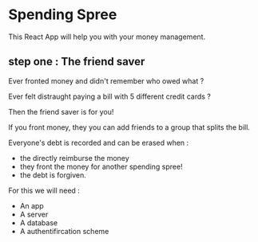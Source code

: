# Spending Spree

This React App will help you with your money management.

## step one : The friend saver

Ever fronted money and didn't remember who owed what ?

Ever felt distraught paying a bill with 5 different credit cards ?

Then the friend saver is for you!

If you front money, they you can add friends to a group that splits the bill.

Everyone's debt is recorded and can be erased when :
- the directly reimburse the money
- they front the money for another spending spree!
- the debt is forgiven.

For this we will need :
- An app
- A server
- A database 
- A authentifircation scheme


